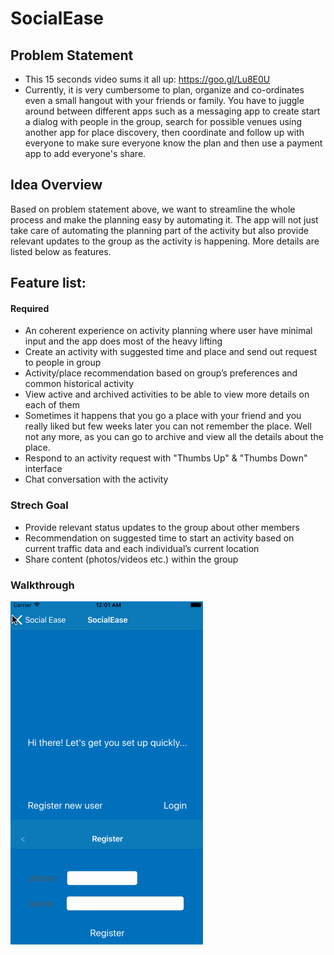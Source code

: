 # SocialEase

## Problem Statement

* This 15 seconds video sums it all up:  https://goo.gl/Lu8E0U 
* Currently, it is very cumbersome to plan, organize and co-ordinates even a small hangout with your friends or family. You have to juggle around between different apps such as a messaging app to create start a dialog with people in the group, search for possible venues using another app for place discovery, then coordinate and follow up with everyone to make sure everyone know the plan and then use a payment app to add everyone's share.

## Idea Overview

Based on problem statement above, we want to streamline the whole process and make the planning easy by automating it. The app will not just take care of automating the planning part of the activity but also provide relevant updates to the group as the activity is happening. More details are listed below as features.


## Feature list:

#### Required

* An coherent experience on activity planning where user have minimal input and the app does most of the heavy lifting
* Create an activity with suggested time and place and send out request to people in group
 * Activity/place recommendation based on group’s preferences and common historical activity
* View active and archived activities to be able to view more details on each of them
 * Sometimes it happens that you go a place with your friend and you really liked but few weeks later you can not remember the place. Well not any more, as you can go to archive and view all the details about the place. 
* Respond to an activity request with "Thumbs Up" & "Thumbs Down" interface
* Chat conversation with the activity

### Strech Goal

* Provide relevant status updates to the group about other members
* Recommendation on suggested time to start an activity based on current traffic data and each individual’s current location
* Share content (photos/videos etc.) within the group

### Walkthrough
![Video Walkthrough](socialease-walkthrough.gif)